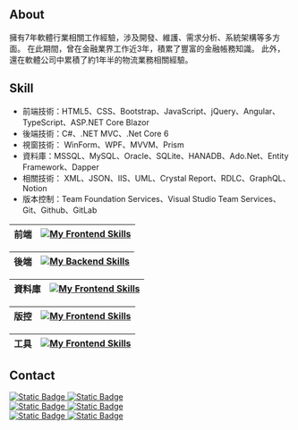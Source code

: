 ## About
擁有7年軟體行業相關工作經驗，涉及開發、維護、需求分析、系統架構等多方面。
在此期間，曾在金融業界工作近3年，積累了豐富的金融帳務知識。
此外，還在軟體公司中累積了約1年半的物流業務相關經驗。

## Skill
- 前端技術：HTML5、CSS、Bootstrap、JavaScript、jQuery、Angular、TypeScript、ASP.NET Core Blazor
- 後端技術：C#、.NET MVC、.Net Core 6
- 視窗技術： WinForm、WPF、MVVM、Prism
- 資料庫：MSSQL、MySQL、Oracle、SQLite、HANADB、Ado.Net、Entity Framework、Dapper
- 相關技術： XML、JSON、IIS、UML、Crystal Report、RDLC、GraphQL、Notion
- 版本控制：Team Foundation Services、Visual Studio Team Services、Git、Github、GitLab

| 前端 | [![My Frontend Skills](https://skillicons.dev/icons?i=html,css,js,bootstrap,jquery,angular,ts,postman,graphql)](https://skillicons.dev) |
| -------- | -------------------------------------------------------------------------------------------------------------------------------------------- |

| 後端 | [![My Backend Skills](https://skillicons.dev/icons?i=cs,dotnet)](https://skillicons.dev) |
| ------- | --------------------------------------------------------------------------------------------------------------------------------------------------- |

| 資料庫 | [![My Frontend Skills](https://skillicons.dev/icons?i=mysql,sqlite)](https://skillicons.dev) |
| -------- | -------------------------------------------------------------------------------------------------------------------------------------------- |

| 版控 | [![My Frontend Skills](https://skillicons.dev/icons?i=git,github,gitlab)](https://skillicons.dev) |
| -------- | -------------------------------------------------------------------------------------------------------------------------------------------- |

| 工具 | [![My Frontend Skills](https://skillicons.dev/icons?i=visualstudio,vscode)](https://skillicons.dev) |
| -------- | -------------------------------------------------------------------------------------------------------------------------------------------- |

## Contact
<a href="https://www.linkedin.com/in/chaoyen-chen45552b1a0" target="_blank">
  <img alt="Static Badge" src="https://img.shields.io/badge/LinkedIn-0A66C2?style=for-the-badge&logo=LinkedIn">
</a>
<a href="mailto:kingex1124@gmail.com" target="_blank">
 <img alt="Static Badge" src="https://img.shields.io/badge/kingex1124%40gmail.com-fafafa?style=for-the-badge&logo=Gmail&logoColor=%23EA4335">
</a>
<div></div>
<a href="https://accessible-coral-5ad.notion.site/096c32c5c0b14e5588dc5bfc638e1419?pvs=4" target="_blank">
<img alt="Static Badge" src="https://img.shields.io/badge/Notion%E5%B1%A5%E6%AD%B7%E8%A1%A8-fafafa?style=for-the-badge&logo=Notion&logoColor=%23000000">
</a>
<a href="https://accessible-coral-5ad.notion.site/7899cec0c04f4cd9ad62eb432d951172?pvs=4" target="_blank">
<img alt="Static Badge" src="https://img.shields.io/badge/Notion%E8%81%B7%E5%8B%99%E7%B6%93%E6%AD%B7%E6%9B%B8-fafafa?style=for-the-badge&logo=Notion&logoColor=%23000000">
</a>
<div></div>
<a href="https://accessible-coral-5ad.notion.site/80dc8a3757984eb18170666816317c07?pvs=4" target="_blank">
<img alt="Static Badge" src="https://img.shields.io/badge/Notion%E5%B1%A5%E6%AD%B7%E8%A1%A8(%E6%97%A5)-fafafa?style=for-the-badge&logo=Notion&logoColor=%23000000">
</a>
<a href="https://accessible-coral-5ad.notion.site/739aa69f5e7047d1a7392aee9440bd93?pvs=4" target="_blank">
<img alt="Static Badge" src="https://img.shields.io/badge/Notion%E8%81%B7%E5%8B%99%E7%B6%93%E6%AD%B7%E6%9B%B8(%E6%97%A5)-fafafa?style=for-the-badge&logo=Notion&logoColor=%23000000">
</a>
